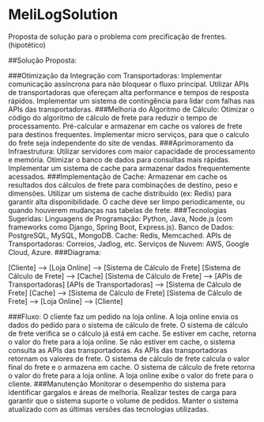 # MeliLogSolution
Proposta de solução para o problema com precificação de frentes. (hipotético)

##Solução Proposta:

###Otimização da Integração com Transportadoras:
Implementar comunicação assíncrona para não bloquear o fluxo principal.
Utilizar APIs de transportadoras que ofereçam alta performance e tempos de resposta rápidos.
Implementar um sistema de contingência para lidar com falhas nas APIs das transportadoras.
###Melhoria do Algoritmo de Cálculo:
Otimizar o código do algoritmo de cálculo de frete para reduzir o tempo de processamento.
Pré-calcular e armazenar em cache os valores de frete para destinos frequentes.
Implementar micro serviços, para que o calculo do frete seja independente do site de vendas.
###Aprimoramento da Infraestrutura:
Utilizar servidores com maior capacidade de processamento e memória.
Otimizar o banco de dados para consultas mais rápidas.
Implementar um sistema de cache para armazenar dados frequentemente acessados.
###Implementação de Cache:
Armazenar em cache os resultados dos cálculos de frete para combinações de destino, peso e dimensões.
Utilizar um sistema de cache distribuído (ex: Redis) para garantir alta disponibilidade.
O cache deve ser limpo periodicamente, ou quando houverem mudanças nas tabelas de frete.
###Tecnologias Sugeridas:
Linguagens de Programação: Python, Java, Node.js (com frameworks como Django, Spring Boot, Express.js).
Banco de Dados: PostgreSQL, MySQL, MongoDB.
Cache: Redis, Memcached.
APIs de Transportadoras: Correios, Jadlog, etc.
Serviços de Nuvem: AWS, Google Cloud, Azure.
###Diagrama:

[Cliente] --> [Loja Online] --> [Sistema de Cálculo de Frete]
[Sistema de Cálculo de Frete] --> [Cache]
[Sistema de Cálculo de Frete] --> [APIs de Transportadoras]
[APIs de Transportadoras] --> [Sistema de Cálculo de Frete]
[Cache] --> [Sistema de Cálculo de Frete]
[Sistema de Cálculo de Frete] --> [Loja Online] --> [Cliente]

###Fluxo:
O cliente faz um pedido na loja online.
A loja online envia os dados do pedido para o sistema de cálculo de frete.
O sistema de cálculo de frete verifica se o cálculo já está em cache.
Se estiver em cache, retorna o valor do frete para a loja online.
Se não estiver em cache, o sistema consulta as APIs das transportadoras.
As APIs das transportadoras retornam os valores de frete.
O sistema de cálculo de frete calcula o valor final do frete e o armazena em cache.
O sistema de cálculo de frete retorna o valor do frete para a loja online.
A loja online exibe o valor do frete para o cliente.
###Manutenção
Monitorar o desempenho do sistema para identificar gargalos e áreas de melhoria.
Realizar testes de carga para garantir que o sistema suporte o volume de pedidos.
Manter o sistema atualizado com as últimas versões das tecnologias utilizadas.
